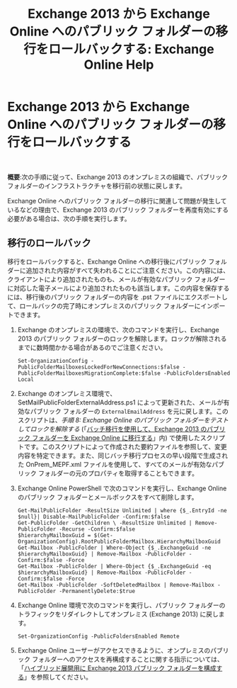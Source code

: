 ﻿---
title: 'Exchange 2013 から Exchange Online へのパブリック フォルダーの移行をロールバックする: Exchange Online Help'
TOCTitle: Exchange 2013 から Exchange Online へのパブリック フォルダーの移行をロールバックする
ms:assetid: bcd54aa0-aa45-4c68-b504-1475842d4b96
ms:mtpsurl: https://technet.microsoft.com/ja-jp/library/Mt798259(v=EXCHG.150)
ms:contentKeyID: 74432688
ms.date: 05/22/2018
mtps_version: v=EXCHG.150
ms.translationtype: HT
---

# Exchange 2013 から Exchange Online へのパブリック フォルダーの移行をロールバックする

 

**概要**:次の手順に従って、Exchange 2013 のオンプレミスの組織で、パブリック フォルダーのインフラストラクチャを移行前の状態に戻します。

Exchange Online へのパブリック フォルダーの移行に関連して問題が発生しているなどの理由で、Exchange 2013 のパブリック フォルダーを再度有効にする必要がある場合は、次の手順を実行します。

## 移行のロールバック

移行をロールバックすると、Exchange Online への移行後にパブリック フォルダーに追加された内容がすべて失われることにご注意ください。この内容には、クライアントにより追加されたものも、メールが有効なパブリック フォルダーに対応した電子メールにより追加されたものも該当します。この内容を保存するには、移行後のパブリック フォルダーの内容を .pst ファイルにエクスポートして、ロールバックの完了時にオンプレミスのパブリック フォルダーにインポートできます。

1.  Exchange のオンプレミスの環境で、次のコマンドを実行し、Exchange 2013 のパブリック フォルダーのロックを解除します。ロックが解除されるまでに数時間かかる場合があるのでご注意ください。
    
        Set-OrganizationConfig -PublicFolderMailboxesLockedForNewConnections:$false -PublicFolderMailboxesMigrationComplete:$false -PublicFoldersEnabled Local 

2.  Exchange のオンプレミス環境で、SetMailPublicFolderExternalAddress.ps1 によって更新された、メールが有効なパブリック フォルダーの `ExternalEmailAddress` を元に戻します。このスクリプトは、*手順 8: Exchange Online のパブリック フォルダーをテストしてロックを解除する* (「[バッチ移行を使用して、Exchange 2013 のパブリック フォルダーを Exchange Online に移行する](use-batch-migration-to-migrate-exchange-2013-public-folders-to-exchange-online-exchange-online-help.md)」内) で使用したスクリプトです。このスクリプトによって作成された要約ファイルを参照して、変更内容を特定できます。また、同じバッチ移行プロセスの早い段階で生成された OnPrem\_MEPF.xml ファイルを使用して、すべてのメールが有効なパブリック フォルダーの元のプロパティを取得することもできます。

3.  Exchange Online PowerShell で次のコマンドを実行し、Exchange Online のパブリック フォルダーとメールボックスをすべて削除します。
    
        Get-MailPublicFolder -ResultSize Unlimited | where {$_.EntryId -ne $null}| Disable-MailPublicFolder -Confirm:$false 
        Get-PublicFolder -GetChildren \ -ResultSize Unlimited | Remove-PublicFolder -Recurse -Confirm:$false
        $hierarchyMailboxGuid = $(Get-OrganizationConfig).RootPublicFolderMailbox.HierarchyMailboxGuid
        Get-Mailbox -PublicFolder | Where-Object {$_.ExchangeGuid -ne $hierarchyMailboxGuid} | Remove-Mailbox -PublicFolder -Confirm:$false -Force
        Get-Mailbox -PublicFolder | Where-Object {$_.ExchangeGuid -eq $hierarchyMailboxGuid} | Remove-Mailbox -PublicFolder -Confirm:$false -Force
        Get-Mailbox -PublicFolder -SoftDeletedMailbox | Remove-Mailbox -PublicFolder -PermanentlyDelete:$true

4.  Exchange Online 環境で次のコマンドを実行し、パブリック フォルダーのトラフィックをリダイレクトしてオンプレミス (Exchange 2013) に戻します。
    
        Set-OrganizationConfig -PublicFoldersEnabled Remote

5.  Exchange Online ユーザーがアクセスできるように、オンプレミスのパブリック フォルダーへのアクセスを再構成することに関する指示については、「[ハイブリッド展開用に Exchange 2013 パブリック フォルダーを構成する](configure-exchange-2013-public-folders-for-a-hybrid-deployment-exchange-2013-help.md)」を参照してください。

